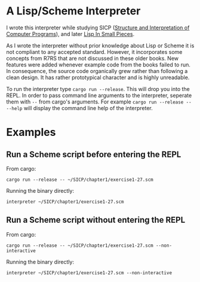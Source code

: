 
# A Lisp/Scheme Interpreter

I wrote this interpreter while studying SICP ([Structure and Interpretation of Computer Programs](https://mitpress.mit.edu/sites/default/files/sicp/index.html)), and later [Lisp In Small Pieces](https://www.cambridge.org/core/books/lisp-in-small-pieces/66FD2BE3EDDDC68CA87D652C82CF849E).

As I wrote the interpreter without prior knowledge about Lisp or Scheme it is not compliant to any accepted standard. However, it incorporates some concepts from R7RS that are not discussed in these older books. 
New features were added whenever example code from the books failed to run.
In consequence, the source code organically grew rather than following a clean design.
It has rather prototypical character and is highly unreadable.

To run the interpreter type `cargo run --release`. This will drop you into the REPL.
In order to pass command line arguments to the interpreter, seperate them with `--` from cargo's arguments.
For example `cargo run --release -- --help` will display the command line help of the interpreter.

# Examples

## Run a Scheme script before entering the REPL
From cargo:
```
cargo run --release -- ~/SICP/chapter1/exercise1-27.scm
```
Running the binary directly:
```
interpreter ~/SICP/chapter1/exercise1-27.scm
```

## Run a Scheme script without entering the REPL
From cargo:
```
cargo run --release -- ~/SICP/chapter1/exercise1-27.scm --non-interactive
```
Running the binary directly:
```
interpreter ~/SICP/chapter1/exercise1-27.scm --non-interactive
```


